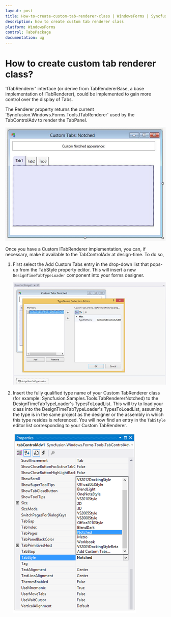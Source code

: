 ```yaml
---
layout: post
title: How-to-create-custom-tab-renderer-class | WindowsForms | Syncfusion
description: how to create custom tab renderer class
platform: WindowsForms
control: TabsPackage
documentation: ug
---
```


# How to create custom tab renderer class?

'ITabRenderer' interface (or derive from TabRendererBase, a base implementation of ITabRenderer), could be implemented to gain more control over the display of Tabs.

The Renderer property returns the current 'Syncfusion.Windows.Forms.Tools.ITabRenderer' used by the TabControlAdv to render the TabPanel.

![](How-to-create-custom-tab-renderer-class_images/How-to-create-custom-tab-renderer-class_img1.jpeg)



Once you have a Custom ITabRenderer implementation, you can, if necessary, make it available to the TabControlAdv at design-time. To do so, 

1. First select the Add Custom Tabs entry in the drop-down list that pops-up from the TabStyle property editor. This will insert a new `DesignTimeTabTypeLoader` component into your forms designer.

   ![](How-to-create-custom-tab-renderer-class_images/How-to-create-custom-tab-renderer-class_img3.jpeg)



2. Insert the fully qualified type name of your Custom TabRenderer class (for example: Syncfusion.Samples.Tools.TabRendererNotched) to the DesignTimeTabTypeLoader's TypesToLoadList. This will try to load your class into the DesignTimeTabTypeLoader's TypesToLoadList, assuming the type is in the same project as the designer or the assembly in which this type resides is referenced. You will now find an entry in the `TabStyle` editor list corresponding to your Custom TabRenderer.

   ![](How-to-create-custom-tab-renderer-class_images/How-to-create-custom-tab-renderer-class_img4.jpeg)
